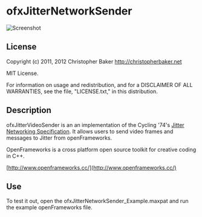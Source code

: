 ofxJitterNetworkSender
====================

![Screenshot](https://github.com/bakercp/ofxJitterNetworkSender/raw/master/screen.png)

License
-------

Copyright (c) 2011, 2012 Christopher Baker <http://christopherbaker.net>

MIT License.

For information on usage and redistribution, and for a DISCLAIMER OF ALL
WARRANTIES, see the file, "LICENSE.txt," in this distribution.

Description
-----------

ofxJitterVideoSender is an an implementation of the Cycling '74's [Jitter Networking Specification](http://cycling74.com/sdk/MaxSDK-6.0.4/html/chapter_jit_networking.html).  It allows users to send video frames and messages to Jitter from openFrameworks.

OpenFrameworks is a cross platform open source toolkit for creative coding in C++.

[http://www.openframeworks.cc/](http://www.openframeworks.cc/)

Use
---

To test it out, open the ofxJitterNetworkSender_Example.maxpat and run the example openFrameworks file.
